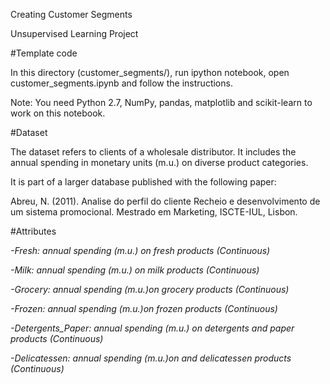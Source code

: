 Creating Customer Segments

Unsupervised Learning Project

#Template code

In this directory (customer_segments/), run ipython notebook, open customer_segments.ipynb and follow the instructions.

Note: You need Python 2.7, NumPy, pandas, matplotlib and scikit-learn to work on this notebook.

#Dataset

The dataset refers to clients of a wholesale distributor. It includes the annual spending in monetary units (m.u.) on diverse product categories.

It is part of a larger database published with the following paper:

Abreu, N. (2011). Analise do perfil do cliente Recheio e desenvolvimento de um sistema promocional. Mestrado em Marketing, ISCTE-IUL, Lisbon.

#Attributes

*-Fresh: annual spending (m.u.) on fresh products (Continuous)*

*-Milk: annual spending (m.u.) on milk products (Continuous)*

*-Grocery: annual spending (m.u.)on grocery products (Continuous)*

*-Frozen: annual spending (m.u.)on frozen products (Continuous)*

*-Detergents_Paper: annual spending (m.u.) on detergents and paper products (Continuous)*

*-Delicatessen: annual spending (m.u.)on and delicatessen products (Continuous)*
